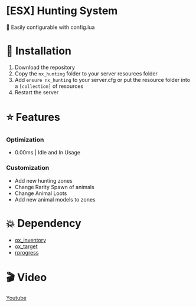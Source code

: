 # [ESX] Hunting System

🚀 Easily configurable with config.lua

# 🔗 Installation
1. Download the repository
2. Copy the `nx_hunting` folder to your server resources folder
3. Add `ensure nx_hunting` to your server.cfg or put the resource folder into a `[collection]` of resources
4. Restart the server

# ⭐ Features

### Optimization
  * 0.00ms | Idle and In Usage
### Customization
  * Add new hunting zones
  * Change Rarity Spawn of animals
  * Change Animal Loots
  * Add new animal models to zones

# 💥 Dependency
- [ox_inventory](https://github.com/overextended/ox_inventory)
- [ox_target](https://github.com/overextended/ox_target)
- [rprogress]([https://github.com/overextended/oxmysql](https://github.com/Mobius1/rprogress))

# 🎬 Video
[Youtube]([https://youtu.be/hc5h93AZcXU](https://youtu.be/y6uEAt_Nytk)https://youtu.be/y6uEAt_Nytk)
